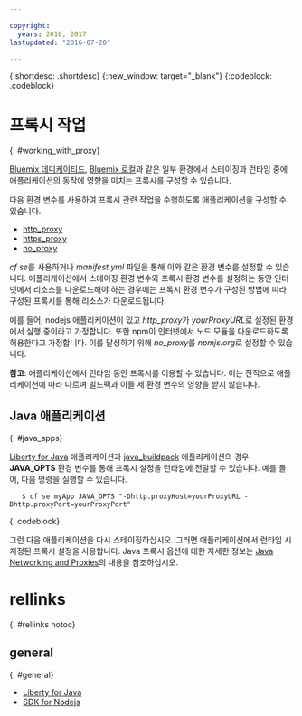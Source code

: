 ```yaml
---

copyright:
  years: 2016, 2017
lastupdated: "2016-07-20"

---
```


{:shortdesc: .shortdesc}
{:new_window: target="_blank"}
{:codeblock: .codeblock}


# 프록시 작업
{: #working_with_proxy}



[Bluemix 데디케이티드](/docs/dedicated/index.html#dedicated),
[Bluemix 로컬](/docs/local/index.html#local)과 같은 일부 환경에서 스테이징과 런타임 중에
애플리케이션의 동작에 영향을 미치는 프록시를 구성할 수 있습니다. 

다음 환경 변수를 사용하여 프록시 관련 작업을 수행하도록 애플리케이션을 구성할 수 있습니다. 
  * [http_proxy](https://docs.cloudfoundry.org/buildpacks/proxy-usage.html)
  * [https_proxy](https://docs.cloudfoundry.org/buildpacks/proxy-usage.html)
  * [no_proxy](http://www.gnu.org/software/wget/manual/html_node/Proxies.html)

*cf se*를 사용하거나 *manifest.yml* 파일을 통해 이와 같은 환경 변수를 설정할 수 있습니다. 애플리케이션에서 스테이징
환경 변수와 프록시 환경 변수를 설정하는 동안 인터넷에서 리소스를 다운로드해야 하는 경우에는
프록시 환경 변수가 구성된 방법에 따라 구성된 프록시를 통해 리소스가 다운로드됩니다. 

예를 들어, nodejs 애플리케이션이 있고 *http_proxy*가 *yourProxyURL*로 설정된 환경에서
실행 중이라고 가정합니다. 또한 npm이 인터넷에서 노드 모듈을 다운로드하도록 허용한다고 가정합니다. 이를 달성하기 위해
*no_proxy*를 *npmjs.org*로 설정할 수 있습니다. 

**참고**: 애플리케이션에서 런타임 동안 프록시를 이용할 수 있습니다. 이는 전적으로 애플리케이션에
따라 다르며 빌드팩과 이들 세 환경 변수의 영향을 받지 않습니다. 

## Java 애플리케이션
{: #java_apps}

[Liberty for Java](/docs/runtimes/liberty/index.html) 애플리케이션과 [java_buildpack](/docs/runtimes/tomcat/index.html) 애플리케이션의 경우 **JAVA_OPTS** 환경 변수를 통해 프록시 설정을 런타임에 전달할 수 있습니다. 예를 들어, 다음 명령을 실행할 수 있습니다. 
```
   $ cf se myApp JAVA_OPTS "-Dhttp.proxyHost=yourProxyURL -Dhttp.proxyPort=yourProxyPort"
```
{: codeblock}

그런 다음 애플리케이션을 다시 스테이징하십시오. 그러면 애플리케이션에서 런타임 시 지정된 프록시 설정을 사용합니다. Java 프록시 옵션에 대한 자세한 정보는 [Java Networking and Proxies](https://docs.oracle.com/javase/8/docs/technotes/guides/net/proxies.html)의 내용을 참조하십시오. 

# rellinks
{: #rellinks notoc}
## general
{: #general}
* [Liberty for Java](/docs/runtimes/liberty/index.html)
* [SDK for Nodejs](/docs/runtimes/nodejs/index.html)
